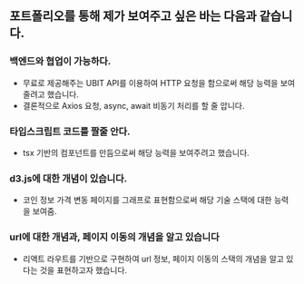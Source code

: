 ## 포트폴리오를 통해 제가 보여주고 싶은 바는 다음과 같습니다.

### 백엔드와 협업이 가능하다.
  - 무료로 제공해주는 UBIT API를 이용하여 HTTP 요청을 함으로써 해당
    능력을 보여줄려고 했습니다.
  -  결론적으로 Axios 요청, async, await 비동기 처리를 할 줄 압니다.

### 타입스크립트 코드를 짤줄 안다.
  - tsx 기반의 컴포넌트를 만듬으로써 해당 능력을 보여주려고 했습니다.

### d3.js에 대한 개념이 있습니다.
  - 코인 정보 가격 변동 페이지를 그래프로 표현함으로써 해당 기술 스택에 대한 능력을 보여줌.

### url에 대한 개념과, 페이지 이동의 개념을 알고 있습니다
  - 리액트 라우트를 기반으로 구현하여 url 정보, 페이지 이동의 스택의 개념을 알고 있다는 것을 표현하고자 했습니다. 
